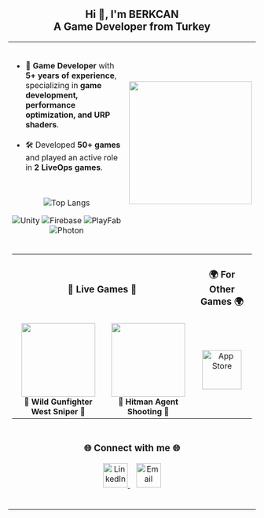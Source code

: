 <h2 align="center">Hi 👋, I'm BERKCAN<br>A Game Developer from Turkey</h2>  

<table align="center"> 
  <tr>
    <td align="left">
      <ul> 
           <br><li>🎯 <b>Game Developer</b> with <b>5+ years of experience</b>, specializing in <b>game development, performance optimization, and URP shaders</b>.</li>
          <br> <li>🛠️ Developed <b>50+ games</b> and played an active role in <b>2 LiveOps games</b>.</li> 
      </ul>     
         <br>
        <p align="center">
        <img src="https://github-readme-stats.vercel.app/api/top-langs/?username=berkcankarabulut&layout=compact&langs_count=6&theme=dark&card_width=400" alt="Top Langs" />
        </p> 
         <p align="center">            
          <img src="https://img.shields.io/badge/unity-%23000000.svg?style=for-the-badge&logo=unity&logoColor=white" alt="Unity"> 
          <img src="https://img.shields.io/badge/firebase-%23039BE5.svg?style=for-the-badge&logo=firebase" alt="Firebase">
          <img src="https://img.shields.io/badge/playfab-FF6C37?style=for-the-badge&logo=unity&logoColor=white" alt="PlayFab">
          <img src="https://img.shields.io/badge/photon-0092E0?style=for-the-badge&logo=unity&logoColor=white" alt="Photon">         
        </p> 
    </td>
    <td align="right">
      <img src="https://media2.giphy.com/media/v1.Y2lkPTc5MGI3NjExc2xuc3NraTZlaDVtcXRxYW9odDY2cXpoNzJmMm1odWt4N3FqeWs5bSZlcD12MV9pbnRlcm5hbF9naWZfYnlfaWQmY3Q9Zw/jBOOXxSJfG8kqMxT11/giphy.gif" width="250">
    </td>
  </tr> 
  <tr>
    <td colspan="2" align="center">
      <table width="100%">
        <tr>
          <td colspan="2" align="center"><h3>📱 Live Games 📱</h3></td>
          <td colspan="2" align="center"><h3>🌍 For Other Games 🌍</h3></td>
        </tr>
        <tr>
          <td align="center">
            <a href="https://play.google.com/store/apps/details?id=com.mg.wild.gunfighter.west.sniper&hl=en_ZA">
              <img src="https://play-lh.googleusercontent.com/m9qg0hcWotPVQtwhoWrVK977DGvlNcNgb4s0trSQmv3K401iYIQM8zcylCb36fGuF6U=w240-h480" width="150">
            </a>
            <br>
            <b>🎯 Wild Gunfighter West Sniper 🎯</b> 
          </td>
          <td align="center">
            <a href="https://play.google.com/store/apps/details?id=com.hitman.agent.shooting&hl=en_US">
              <img src="https://play-lh.googleusercontent.com/ARndlkXOoOFz3FxtE5Lwlz9dydTWkJy8g4FeiP5ogK9W6WQsT0yPDd_1GlcANwIChWQ=w240-h480" width="150">
            </a>
            <br>
            <b>🔫 Hitman Agent Shooting 🔫</b>     
          </td>
          <td colspan="2" align="center">
            <a href="https://apps.apple.com/tr/developer/berkcan-karabulut/id1503022996?l=tr">
              <img src="https://skillicons.dev/icons?i=apple" alt="App Store" width="80px" />
            </a>
          </td>
        </tr>
      </table>
    </td>
  </tr> 
  <tr>
    <td colspan="2" align="center">
      <h3>🌐 Connect with me 🌐</h3>
      <p>
        <a href="https://www.linkedin.com/in/berkcan-karabulut-3ba121145/">
          <img src="https://upload.wikimedia.org/wikipedia/commons/c/ca/LinkedIn_logo_initials.png" alt="LinkedIn" width="50px" />
        </a>
        &nbsp;&nbsp;
        <a href="mailto:berkcank95@gmail.com">
          <img src="https://upload.wikimedia.org/wikipedia/commons/7/7e/Gmail_icon_%282020%29.svg" alt="Email" width="50px" />
        </a>
      </p>
      <br>
    </td>
  </tr>
</table>
